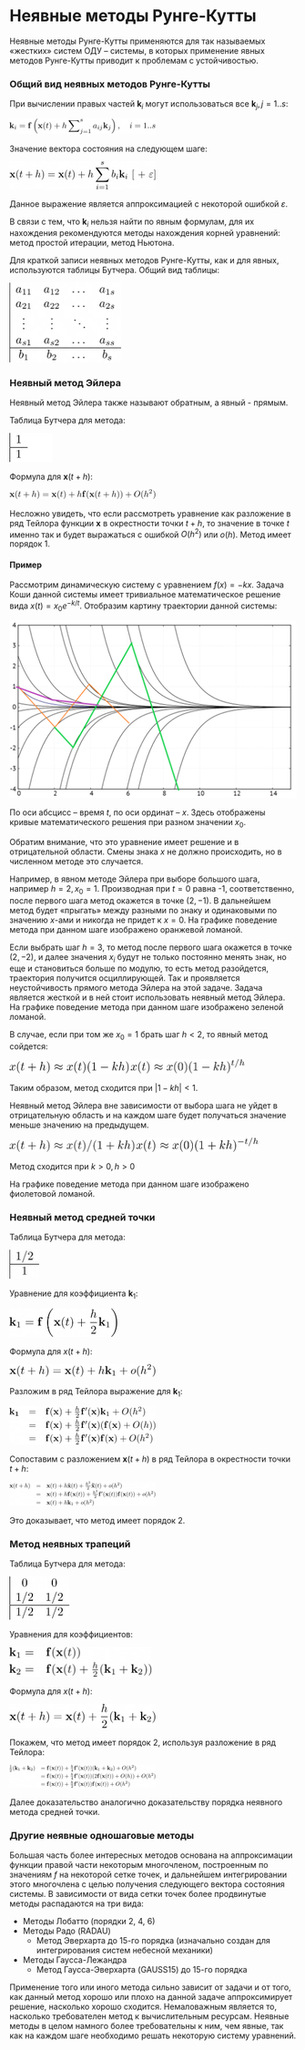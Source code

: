 # Неявные методы Рунге-Кутты

Неявные методы Рунге-Кутты применяются для так называемых «жестких» систем ОДУ – системы, в которых применение явных методов Рунге-Кутты приводит к проблемам с устойчивостью.

### Общий вид неявных методов Рунге-Кутты

При вычислении правых частей $\mathbf{k}_i$ могут использоваться все $\mathbf{k}_j, j=1..s$:

<img src=".\sources\LETI10\ki.png" alt="ki" style="zoom:25%;" />

Значение вектора состояния на следующем шаге:

<img src=".\sources\LETI10\xtph.png" alt="xtph" style="zoom:25%;" />

Данное выражение является аппроксимацией с некоторой ошибкой $\varepsilon$.

В связи с тем, что $\mathbf{k}_i$ нельзя найти по явным формулам, для их нахождения рекомендуются методы нахождения корней уравнений: метод простой итерации, метод Ньютона.

Для краткой записи неявных методов Рунге-Кутты, как и для явных, используются таблицы Бутчера. Общий вид таблицы:

<img src=".\sources\LETI10\butcher.png" alt="butcher" style="zoom:25%;" />

### Неявный метод Эйлера

Неявный метод Эйлера также называют обратным, а явный - прямым.

Таблица Бутчера для метода:

<img src=".\sources\LETI10\11.png" alt="11" style="zoom:25%;" />

Формула для $\mathbf{x}(t+h)$:

<img src=".\sources\LETI10\euler.png" alt="euler" style="zoom:25%;" />

Несложно увидеть, что если рассмотреть уравнение как разложение в ряд Тейлора функции $\mathbf{x}$ в окрестности точки $t+h$, то значение в точке $t$ именно так и будет выражаться с ошибкой $O(h^2)$ или $o(h)$. Метод имеет порядок 1.

#### Пример

Рассмотрим динамическую систему с уравнением $f(x)=-kx$. Задача Коши данной системы имеет тривиальное математическое решение вида $x(t)=x_0 e^{-k/t}$. Отобразим картину траектории данной системы:

<img src=".\sources\LETI10\exp.png" alt="exp" style="zoom:50%;" />

По оси абсцисс – время $t$, по оси ординат – $x$. Здесь отображены кривые математического решения при разном значении $x_0$. 

Обратим внимание, что это уравнение имеет решение и в отрицательной области. Смены знака $x$ не должно происходить, но в численном методе это случается. 

Например, в явном методе Эйлера при выборе большого шага, например $h=2, x_0=1$. Производная при $t=0$ равна -1, соответственно,  после первого шага метод окажется в точке $(2, -1)$. В дальнейшем метод будет «прыгать» между разными по знаку и одинаковыми по значению $x$-ами и никогда не придет к $x=0$. На графике поведение метода при данном шаге изображено оранжевой ломаной.

Если выбрать шаг $h=3$, то метод после первого шага окажется в точке $(2, -2)$, и далее значения $x_i$ будут не только постоянно менять знак, но еще и становиться больше по модулю, то есть метод разойдется, траектория получится осциллирующей. Так и проявляется неустойчивость прямого метода Эйлера на этой задаче. Задача является жесткой и в ней стоит использовать неявный метод Эйлера. На графике поведение метода при данном шаге изображено зеленой ломаной.

В случае, если при том же $x_0=1$ брать шаг $h<2$, то явный метод сойдется:

<img src=".\sources\LETI10\xtph2.png" alt="xtph2" style="zoom:25%;" />

<img src=".\sources\LETI10\xt.png" alt="xt" style="zoom:25%;" />

Таким образом, метод сходится при $|1-kh|<1$.

Неявный метод Эйлера вне зависимости от выбора шага не уйдет в отрицательную область и на каждом шаге будет получаться значение меньше значению на предыдущем.

<img src=".\sources\LETI10\xtph3.png" alt="xtph3" style="zoom:25%;" />

<img src=".\sources\LETI10\xt2.png" alt="xt2" style="zoom:25%;" />

Метод сходится при $k>0, h>0$

На графике поведение метода при данном шаге изображено фиолетовой ломаной.

### Неявный метод средней точки

Таблица Бутчера для метода:

<img src=".\sources\LETI10\121.png" alt="121" style="zoom:25%;" />

Уравнение для коэффициента $\mathbf{k}_1$:

<img src=".\sources\LETI10\k1.png" alt="k1" style="zoom:25%;" />

Формула для $x(t+h)$:

<img src=".\sources\LETI10\xtph4.png" alt="xtph4" style="zoom:25%;" />

Разложим в ряд Тейлора выражение для $\mathbf{k}_1$:

<img src=".\sources\LETI10\midpoint1.png" alt="midpoint1" style="zoom:25%;" />

Сопоставим с разложением $\mathbf{x}(t+h)$ в ряд Тейлора в окрестности точки $t+h$:

<img src=".\sources\LETI10\midpoint2.png" alt="midpoint2" style="zoom:25%;" />

Это доказывает, что метод имеет порядок 2.

### Метод неявных трапеций

Таблица Бутчера для метода:

<img src=".\sources\LETI10\trap2.png" alt="trap2" style="zoom:25%;" />

Уравнения для коэффициентов:

<img src=".\sources\LETI10\k12.png" alt="k12" style="zoom:25%;" />

Формула для $x(t+h)$:

<img src=".\sources\LETI10\trap1.png" alt="trap1" style="zoom:25%;" />

Покажем, что метод имеет порядок 2, используя разложение в ряд Тейлора:

<img src=".\sources\LETI10\trap3.png" alt="trap3" style="zoom:25%;" />

Далее доказательство аналогично доказательству порядка неявного метода средней точки.

### Другие неявные одношаговые методы

Большая часть более интересных методов основана на аппроксимации функции правой части некоторым многочленом, построенным по значениям $f$ на некоторой сетке точек, и дальнейшем интегрировании этого многочлена с целью получения следующего вектора состояния системы. В зависимости от вида сетки точек более продвинутые методы распадаются на три вида:

* Методы Лобатто (порядки 2, 4, 6)
* Методы Радо (RADAU)
  * Метод Эверхарта до 15-го порядка (изначально создан для интегрирования систем небесной механики)
* Методы Гаусса-Лежандра
  * Метод Гаусса-Эверхарта (GAUSS15) до 15-го порядка

Применение того или иного метода сильно зависит от задачи и от того, как данный метод хорошо или плохо на данной задаче аппроксимирует решение, насколько хорошо сходится. Немаловажным является то, насколько требователен метод к вычислительным ресурсам. Неявные методы в целом намного более требовательны к ним, чем явные, так как на каждом шаге необходимо решать некоторую систему уравнений.

